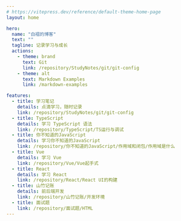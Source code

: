 ```yaml
---
# https://vitepress.dev/reference/default-theme-home-page
layout: home

hero:
  name: "白褶的博客"
  text: ""
  tagline: 记录学习与成长
  actions:
    - theme: brand
      text: Git
      link: /repository/StudyNotes/git/git-config
    - theme: alt
      text: Markdown Examples
      link: /markdown-examples

features:
  - title: 学习笔记
    details: 点滴学习，随时记录
    link: /repository/StudyNotes/git/git-config
  - title: TypeScript
    details: 学习 TypeScript 语法
    link: /repository/TypeScript/TS运行与调试
  - title: 你不知道的JavaScript
    details: 学习你不知道的JavaScript
    link: /repository/你不知道的JavaScript/作用域和闭包/作用域是什么
  - title: Vue
    details: 学习 Vue
    link: /repository/Vue/Vue起手式
  - title: React
    details: 学习 React
    link: /repository/React/React UI的构建
  - title: 山竹记账
    details: 前后端开发
    link: /repository/山竹记账/开发环境
  - title: 面试题
    link: /repository/面试题/HTML
---
```


